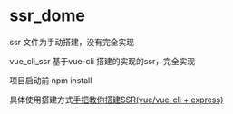 # ssr_dome

ssr 文件为手动搭建，没有完全实现

vue_cli_ssr 基于vue-cli 搭建的实现的ssr，完全实现

项目启动前 npm install

具体使用搭建方式[手把教你搭建SSR(vue/vue-cli + express)](https://segmentfault.com/a/1190000019462324?_ea=12946508)

